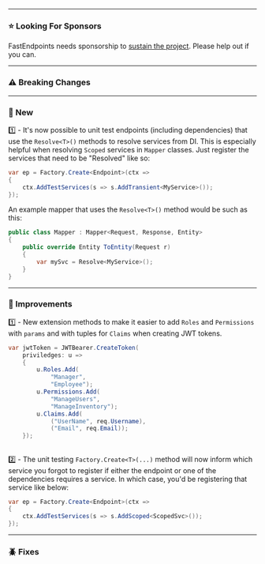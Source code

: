 ﻿
---
### ⭐ Looking For Sponsors
FastEndpoints needs sponsorship to [sustain the project](https://github.com/FastEndpoints/FastEndpoints/issues/449). Please help out if you can.

---
### ⚠️ Breaking Changes

---
### 📢 New
1️⃣ - It's now possible to unit test endpoints (including dependencies) that use the `Resolve<T>()` methods to resolve services from DI. This is especially helpful when resolving `Scoped` services in `Mapper` classes. Just register the services that need to be "Resolved" like so:
```cs
var ep = Factory.Create<Endpoint>(ctx =>
{
    ctx.AddTestServices(s => s.AddTransient<MyService>());
});
```
An example mapper that uses the `Resolve<T>()` method would be such as this:
```cs
public class Mapper : Mapper<Request, Response, Entity>
{
    public override Entity ToEntity(Request r)
    {
        var mySvc = Resolve<MyService>();
    }
}
```

---
### 🚀 Improvements
1️⃣ - New extension methods to make it easier to add `Roles` and `Permissions` with `params` and with tuples for `Claims` when creating JWT tokens.
```cs
var jwtToken = JWTBearer.CreateToken(
    priviledges: u =>
    {
        u.Roles.Add(
            "Manager",
            "Employee");
        u.Permissions.Add(
            "ManageUsers",
            "ManageInventory");
        u.Claims.Add(
            ("UserName", req.Username),
            ("Email", req.Email));
    });
```
##
2️⃣ - The unit testing `Factory.Create<T>(...)` method will now inform which service you forgot to register if either the endpoint or one of the dependencies requires a service. 
In which case, you'd be registering that service like below:
```cs
var ep = Factory.Create<Endpoint>(ctx =>
{
    ctx.AddTestServices(s => s.AddScoped<ScopedSvc>());
});
```

---
### 🪲 Fixes
